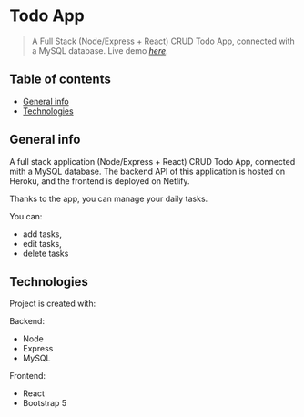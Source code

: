 # Todo App
> A Full Stack (Node/Express + React) CRUD Todo App, connected with a MySQL database.
> Live demo [_here_](https://helpful-dragon-d4e50a.netlify.app/).

## Table of contents

* [General info](#general-info)
* [Technologies](#technologies)

## General info

A full stack application (Node/Express + React) CRUD Todo App, connected mith a MySQL database.
The backend API of this application is hosted on Heroku, and the frontend is deployed on Netlify.

Thanks to the app, you can manage your daily tasks.

You can:

- add tasks,
- edit tasks,
- delete tasks

## Technologies

Project is created with:

Backend:

- Node
- Express
- MySQL

Frontend:

- React
- Bootstrap 5
